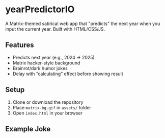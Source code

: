 # yearPredictorIO

A Matrix-themed satirical web app that "predicts" the next year when you input the current year. Built with HTML/CSS/JS.

## Features
- Predicts next year (e.g., 2024 → 2025)
- Matrix hacker-style background
- Brainrot/dark humor jokes
- Delay with “calculating” effect before showing result

## Setup
1. Clone or download the repository
2. Place `matrix-bg.gif` in `assets/` folder
3. Open `index.html` in your browser

## Example Joke
